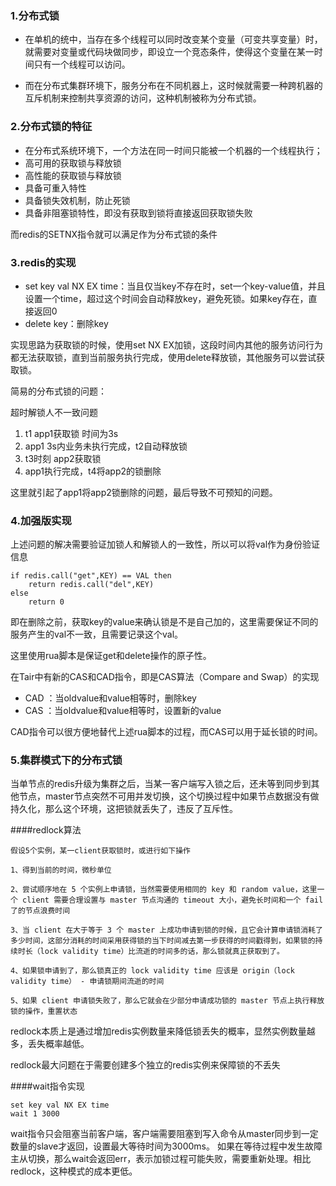 ### 1.分布式锁

- 在单机的统中，当存在多个线程可以同时改变某个变量（可变共享变量）时，就需要对变量或代码块做同步，即设立一个竞态条件，使得这个变量在某一时间只有一个线程可以访问。

- 而在分布式集群环境下，服务分布在不同机器上，这时候就需要一种跨机器的互斥机制来控制共享资源的访问，这种机制被称为分布式锁。

### 2.分布式锁的特征

- 在分布式系统环境下，一个方法在同一时间只能被一个机器的一个线程执行；
- 高可用的获取锁与释放锁
- 高性能的获取锁与释放锁
- 具备可重入特性
- 具备锁失效机制，防止死锁
- 具备非阻塞锁特性，即没有获取到锁将直接返回获取锁失败

而redis的SETNX指令就可以满足作为分布式锁的条件

### 3.redis的实现

- set key val NX EX time：当且仅当key不存在时，set一个key-value值，并且设置一个time，超过这个时间会自动释放key，避免死锁。如果key存在，直接返回0
- delete key：删除key

实现思路为获取锁的时候，使用set NX EX加锁，这段时间内其他的服务访问行为都无法获取锁，直到当前服务执行完成，使用delete释放锁，其他服务可以尝试获取锁。

简易的分布式锁的问题：

超时解锁人不一致问题
1. t1 app1获取锁 时间为3s
2. app1 3s内业务未执行完成，t2自动释放锁
3. t3时刻 app2获取锁
4. app1执行完成，t4将app2的锁删除

这里就引起了app1将app2锁删除的问题，最后导致不可预知的问题。

### 4.加强版实现

上述问题的解决需要验证加锁人和解锁人的一致性，所以可以将val作为身份验证信息
````
if redis.call("get",KEY) == VAL then
    return redis.call("del",KEY)
else
    return 0
````
即在删除之前，获取key的value来确认锁是不是自己加的，这里需要保证不同的服务产生的val不一致，且需要记录这个val。

这里使用rua脚本是保证get和delete操作的原子性。

在Tair中有新的CAS和CAD指令，即是CAS算法（Compare and Swap）的实现

- CAD <key> <value>：当oldvalue和value相等时，删除key
- CAS <key> <oldvalue> <newvalue>：当oldvalue和value相等时，设置新的value

CAD指令可以很方便地替代上述rua脚本的过程，而CAS可以用于延长锁的时间。

### 5.集群模式下的分布式锁

当单节点的redis升级为集群之后，当某一客户端写入锁之后，还未等到同步到其他节点，master节点突然不可用并发切换，这个切换过程中如果节点数据没有做持久化，那么这个环境，这把锁就丢失了，违反了互斥性。

####redlock算法

````
假设5个实例，某一client获取锁时，或进行如下操作

1、得到当前的时间，微秒单位

2、尝试顺序地在 5 个实例上申请锁，当然需要使用相同的 key 和 random value，这里一个 client 需要合理设置与 master 节点沟通的 timeout 大小，避免长时间和一个 fail 了的节点浪费时间

3、当 client 在大于等于 3 个 master 上成功申请到锁的时候，且它会计算申请锁消耗了多少时间，这部分消耗的时间采用获得锁的当下时间减去第一步获得的时间戳得到，如果锁的持续时长（lock validity time）比流逝的时间多的话，那么锁就真正获取到了。

4、如果锁申请到了，那么锁真正的 lock validity time 应该是 origin（lock validity time） - 申请锁期间流逝的时间

5、如果 client 申请锁失败了，那么它就会在少部分申请成功锁的 master 节点上执行释放锁的操作，重置状态
````
redlock本质上是通过增加redis实例数量来降低锁丢失的概率，显然实例数量越多，丢失概率越低。

redlock最大问题在于需要创建多个独立的redis实例来保障锁的不丢失

####wait指令实现
````
set key val NX EX time
wait 1 3000
````
wait指令只会阻塞当前客户端，客户端需要阻塞到写入命令从master同步到一定数量的slave才返回，设置最大等待时间为3000ms。
如果在等待过程中发生故障主从切换，那么wait会返回err，表示加锁过程可能失败，需要重新处理。相比redlock，这种模式的成本更低。
